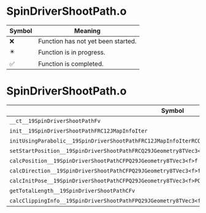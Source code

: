 # SpinDriverShootPath.o
| Symbol | Meaning 
| ------------- | ------------- 
| :x: | Function has not yet been started. 
| :eight_pointed_black_star: | Function is in progress. 
| :white_check_mark: | Function is completed. 


# SpinDriverShootPath.o
| Symbol | Decompiled? |
| ------------- | ------------- |
| `__ct__19SpinDriverShootPathFv` | :white_check_mark: |
| `init__19SpinDriverShootPathFRC12JMapInfoIter` | :white_check_mark: |
| `initUsingParabolic__19SpinDriverShootPathFRC12JMapInfoIterRCQ29JGeometry8TVec3<f>` | :white_check_mark: |
| `setStartPosition__19SpinDriverShootPathFRCQ29JGeometry8TVec3<f>` | :white_check_mark: |
| `calcPosition__19SpinDriverShootPathCFPQ29JGeometry8TVec3<f>f` | :white_check_mark: |
| `calcDirection__19SpinDriverShootPathCFPQ29JGeometry8TVec3<f>ff` | :white_check_mark: |
| `calcInitPose__19SpinDriverShootPathCFPQ29JGeometry8TVec3<f>PQ29JGeometry8TVec3<f>PQ29JGeometry8TVec3<f>f` | :x: |
| `getTotalLength__19SpinDriverShootPathCFv` | :white_check_mark: |
| `calcClippingInfo__19SpinDriverShootPathFPQ29JGeometry8TVec3<f>Pfff` | :x: |
